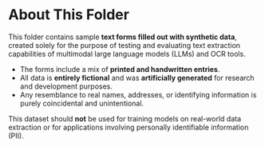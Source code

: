 # About This Folder

This folder contains sample **text forms filled out with synthetic data**, created solely for the purpose of testing and evaluating text extraction capabilities of multimodal large language models (LLMs) and OCR tools.

- The forms include a mix of **printed and handwritten entries**.
- All data is **entirely fictional** and was **artificially generated** for research and development purposes.
- Any resemblance to real names, addresses, or identifying information is purely coincidental and unintentional.

This dataset should **not** be used for training models on real-world data extraction or for applications involving personally identifiable information (PII).
